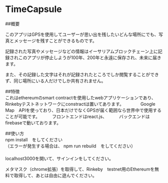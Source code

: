 # TimeCapsule

##概要

このアプリはGPSを使用してユーザーが思い出を残したいどんな場所にでも、写真とメッセージを残すことができるものです。　　　　　　　

記録された写真やメッセージなどの情報はイーサリアムブロックチェーン上に記録されこのアプリが停止しようが100年、200年と永遠に保存され、未来に届きます。　　　　　　

また、その記録した文字はそれが記録されたところでしか閲覧することができず、同じ場所にいる人だけでしか共有されません。　　　　

##特徴  
これはethereumのsmart contractを使用したwebアプリケーションであり、Rinkebyテストネットワークにconstractは置いてあります。　　　　
Google Map　APIを使っており、日本だけでなくGPSが届く範囲なら世界中で使用することが可能です。　　　
フロントエンドはreact.js、　　　
バックエンドはfirebaseで動いております。　　　


##使い方　　　    
npm install　をしてください    
（エラーが発生する場合は、 npm run rebuild　をしてください）   
　　　　　   
localhost3000を開いて、サインインをしてください。   
      
メタマスク（chrome拡張）を取得して、Rinkeby　testnet用のEthereumを無料で取得して、あとは自由に遊んでください。    

